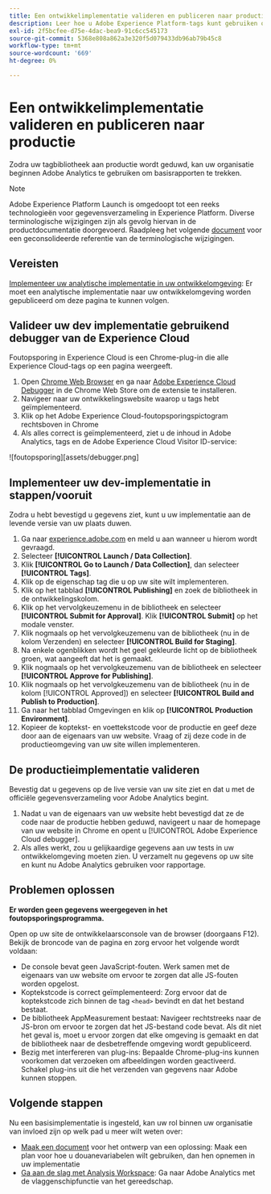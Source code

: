 ```yaml
---
title: Een ontwikkelimplementatie valideren en publiceren naar productie
description: Leer hoe u Adobe Experience Platform-tags kunt gebruiken om Adobe Analytics in uw productieomgeving te implementeren.
exl-id: 2f5bcfee-d75e-4dac-bea9-91c6cc545173
source-git-commit: 5368e808a862a3e320f5d079433db96ab79b45c8
workflow-type: tm+mt
source-wordcount: '669'
ht-degree: 0%

---
```


# Een ontwikkelimplementatie valideren en publiceren naar productie

Zodra uw tagbibliotheek aan productie wordt geduwd, kan uw organisatie beginnen Adobe Analytics te gebruiken om basisrapporten te trekken.

>[!NOTE]
>Adobe Experience Platform Launch is omgedoopt tot een reeks technologieën voor gegevensverzameling in Experience Platform. Diverse terminologische wijzigingen zijn als gevolg hiervan in de productdocumentatie doorgevoerd. Raadpleeg het volgende [document](https://experienceleague.adobe.com/docs/experience-platform/tags/term-updates.html?lang=en) voor een geconsolideerde referentie van de terminologische wijzigingen.

## Vereisten

[Implementeer uw analytische implementatie in uw ontwikkelomgeving](deploy-dev.md): Er moet een analytische implementatie naar uw ontwikkelomgeving worden gepubliceerd om deze pagina te kunnen volgen.

## Valideer uw dev implementatie gebruikend debugger van de Experience Cloud

Foutopsporing in Experience Cloud is een Chrome-plug-in die alle Experience Cloud-tags op een pagina weergeeft.

1. Open [Chrome Web Browser](https://www.google.com/chrome/) en ga naar [Adobe Experience Cloud Debugger](https://chrome.google.com/webstore/detail/adobe-experience-cloud-de/ocdmogmohccmeicdhlhhgepeaijenapj) in de Chrome Web Store om de extensie te installeren.
2. Navigeer naar uw ontwikkelingswebsite waarop u tags hebt geïmplementeerd.
3. Klik op het Adobe Experience Cloud-foutopsporingspictogram rechtsboven in Chrome
4. Als alles correct is geïmplementeerd, ziet u de inhoud in Adobe Analytics, tags en de Adobe Experience Cloud Visitor ID-service:

![foutopsporing][assets/debugger.png]

## Implementeer uw dev-implementatie in stappen/vooruit

Zodra u hebt bevestigd u gegevens ziet, kunt u uw implementatie aan de levende versie van uw plaats duwen.

1. Ga naar [experience.adobe.com](https://experience.adobe.com) en meld u aan wanneer u hierom wordt gevraagd.
1. Selecteer **[!UICONTROL Launch / Data Collection]**.
1. Klik **[!UICONTROL Go to Launch / Data Collection]**, dan selecteer **[!UICONTROL Tags]**.
1. Klik op de eigenschap tag die u op uw site wilt implementeren.
1. Klik op het tabblad **[!UICONTROL Publishing]** en zoek de bibliotheek in de ontwikkelingskolom.
1. Klik op het vervolgkeuzemenu in de bibliotheek en selecteer **[!UICONTROL Submit for Approval]**. Klik **[!UICONTROL Submit]** op het modale venster.
1. Klik nogmaals op het vervolgkeuzemenu van de bibliotheek (nu in de kolom Verzenden) en selecteer **[!UICONTROL Build for Staging]**.
1. Na enkele ogenblikken wordt het geel gekleurde licht op de bibliotheek groen, wat aangeeft dat het is gemaakt.
1. Klik nogmaals op het vervolgkeuzemenu van de bibliotheek en selecteer **[!UICONTROL Approve for Publishing]**.
1. Klik nogmaals op het vervolgkeuzemenu van de bibliotheek (nu in de kolom [!UICONTROL Approved]) en selecteer **[!UICONTROL Build and Publish to Production]**.
1. Ga naar het tabblad Omgevingen en klik op **[!UICONTROL Production Environment]**.
1. Kopieer de koptekst- en voettekstcode voor de productie en geef deze door aan de eigenaars van uw website. Vraag of zij deze code in de productieomgeving van uw site willen implementeren.

## De productieimplementatie valideren

Bevestig dat u gegevens op de live versie van uw site ziet en dat u met de officiële gegevensverzameling voor Adobe Analytics begint.

1. Nadat u van de eigenaars van uw website hebt bevestigd dat ze de code naar de productie hebben geduwd, navigeert u naar de homepage van uw website in Chrome en opent u [!UICONTROL Adobe Experience Cloud debugger].
2. Als alles werkt, zou u gelijkaardige gegevens aan uw tests in uw ontwikkelomgeving moeten zien. U verzamelt nu gegevens op uw site en kunt nu Adobe Analytics gebruiken voor rapportage.

## Problemen oplossen

**Er worden geen gegevens weergegeven in het foutopsporingsprogramma.**

Open op uw site de ontwikkelaarsconsole van de browser (doorgaans F12). Bekijk de broncode van de pagina en zorg ervoor het volgende wordt voldaan:

* De console bevat geen JavaScript-fouten. Werk samen met de eigenaars van uw website om ervoor te zorgen dat alle JS-fouten worden opgelost.
* Koptekstcode is correct geïmplementeerd: Zorg ervoor dat de koptekstcode zich binnen de tag `<head>` bevindt en dat het bestand bestaat.
* De bibliotheek AppMeasurement bestaat: Navigeer rechtstreeks naar de JS-bron om ervoor te zorgen dat het JS-bestand code bevat. Als dit niet het geval is, moet u ervoor zorgen dat elke omgeving is gemaakt en dat de bibliotheek naar de desbetreffende omgeving wordt gepubliceerd.
* Bezig met interfereren van plug-ins: Bepaalde Chrome-plug-ins kunnen voorkomen dat verzoeken om afbeeldingen worden geactiveerd. Schakel plug-ins uit die het verzenden van gegevens naar Adobe kunnen stoppen.

## Volgende stappen

Nu een basisimplementatie is ingesteld, kan uw rol binnen uw organisatie van invloed zijn op welk pad u meer wilt weten over:

* [Maak een document](../prepare/solution-design.md) voor het ontwerp van een oplossing: Maak een plan voor hoe u douanevariabelen wilt gebruiken, dan hen opnemen in uw implementatie
* [Ga aan de slag met Analysis Workspace](/help/analyze/analysis-workspace/home.md): Ga naar Adobe Analytics met de vlaggenschipfunctie van het gereedschap.
